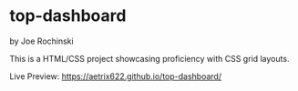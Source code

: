 # top-dashboard

by Joe Rochinski

This is a HTML/CSS project showcasing proficiency with CSS grid layouts. 

Live Preview: https://aetrix622.github.io/top-dashboard/